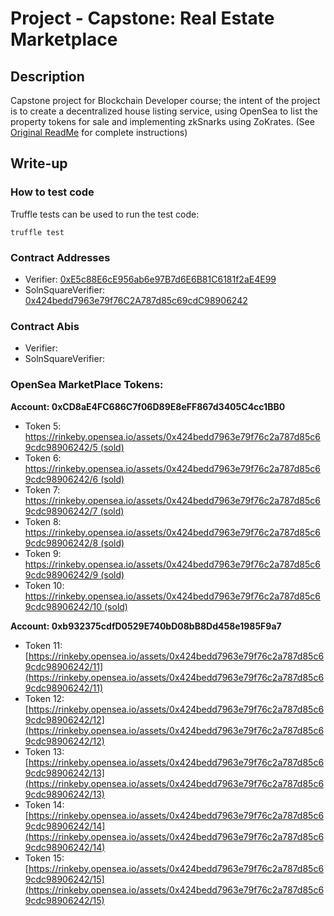 # Project - Capstone: Real Estate Marketplace


## Description
Capstone project for Blockchain Developer course; the intent of the project is to create a decentralized house listing service, using OpenSea to list the property tokens for sale and implementing zkSnarks using ZoKrates. (See [Original ReadMe](https://github.com/marq-oh/bcnd-p5/blob/master/README_orig.md) for complete instructions)

## Write-up
### How to test code
Truffle tests can be used to run the test code:

`truffle test`

### Contract Addresses 
* Verifier: [0xE5c88E6cE956ab6e97B7d6E6B81C6181f2aE4E99](https://rinkeby.etherscan.io/address/0xE5c88E6cE956ab6e97B7d6E6B81C6181f2aE4E99)
* SolnSquareVerifier: [0x424bedd7963e79f76C2A787d85c69cdC98906242](https://rinkeby.etherscan.io/address/0x424bedd7963e79f76C2A787d85c69cdC98906242)

### Contract Abis
* Verifier: 
* SolnSquareVerifier: 

### OpenSea MarketPlace Tokens:
**Account: 0xCD8aE4FC686C7f06D89E8eFF867d3405C4cc1BB0**
* Token 5: [https://rinkeby.opensea.io/assets/0x424bedd7963e79f76c2a787d85c69cdc98906242/5 (sold)](https://rinkeby.opensea.io/assets/0x424bedd7963e79f76c2a787d85c69cdc98906242/5)
* Token 6: [https://rinkeby.opensea.io/assets/0x424bedd7963e79f76c2a787d85c69cdc98906242/6 (sold)](https://rinkeby.opensea.io/assets/0x424bedd7963e79f76c2a787d85c69cdc98906242/6)
* Token 7: [https://rinkeby.opensea.io/assets/0x424bedd7963e79f76c2a787d85c69cdc98906242/7 (sold)](https://rinkeby.opensea.io/assets/0x424bedd7963e79f76c2a787d85c69cdc98906242/7)
* Token 8: [https://rinkeby.opensea.io/assets/0x424bedd7963e79f76c2a787d85c69cdc98906242/8 (sold)](https://rinkeby.opensea.io/assets/0x424bedd7963e79f76c2a787d85c69cdc98906242/8)
* Token 9: [https://rinkeby.opensea.io/assets/0x424bedd7963e79f76c2a787d85c69cdc98906242/9 (sold)](https://rinkeby.opensea.io/assets/0x424bedd7963e79f76c2a787d85c69cdc98906242/9)
* Token 10: [https://rinkeby.opensea.io/assets/0x424bedd7963e79f76c2a787d85c69cdc98906242/10 (sold)](https://rinkeby.opensea.io/assets/0x424bedd7963e79f76c2a787d85c69cdc98906242/10)

**Account: 0xb932375cdfD0529E740bD08bB8Dd458e1985F9a7**
* Token 11: [https://rinkeby.opensea.io/assets/0x424bedd7963e79f76c2a787d85c69cdc98906242/11](https://rinkeby.opensea.io/assets/0x424bedd7963e79f76c2a787d85c69cdc98906242/11)
* Token 12: [https://rinkeby.opensea.io/assets/0x424bedd7963e79f76c2a787d85c69cdc98906242/12](https://rinkeby.opensea.io/assets/0x424bedd7963e79f76c2a787d85c69cdc98906242/12)
* Token 13: [https://rinkeby.opensea.io/assets/0x424bedd7963e79f76c2a787d85c69cdc98906242/13](https://rinkeby.opensea.io/assets/0x424bedd7963e79f76c2a787d85c69cdc98906242/13)
* Token 14: [https://rinkeby.opensea.io/assets/0x424bedd7963e79f76c2a787d85c69cdc98906242/14](https://rinkeby.opensea.io/assets/0x424bedd7963e79f76c2a787d85c69cdc98906242/14)
* Token 15: [https://rinkeby.opensea.io/assets/0x424bedd7963e79f76c2a787d85c69cdc98906242/15](https://rinkeby.opensea.io/assets/0x424bedd7963e79f76c2a787d85c69cdc98906242/15)